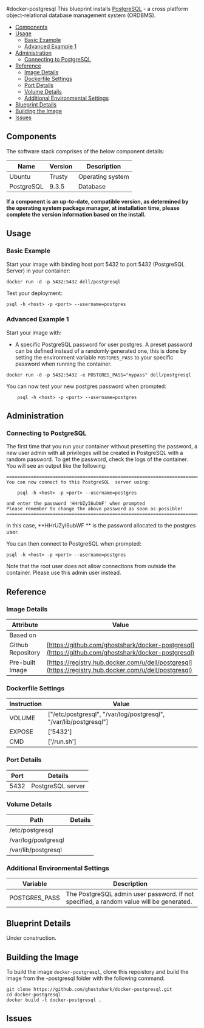 #docker-postgresql
This blueprint installs [PostgreSQL](http://www.postgresql.org/) - a cross platform object-relational database management system (ORDBMS).

* [Components](#components)
* [Usage](#usage)
    * [Basic Example](#basic-example)
    * [Advanced Example 1](#advanced-example-1)
* [Administration](#administration)
    * [Connecting to PostgreSQL](#connecting-to-postgresql)
* [Reference](#reference)
    * [Image Details](#image-details)
    * [Dockerfile Settings](#dockerfile-settings)
    * [Port Details](#port-details)
    * [Volume Details](#volume-details)
    * [Additional Environmental Settings](#additional-environmental-settings)
* [Blueprint Details](#blueprint-details)
* [Building the Image](#building-the-image)
* [Issues](#issues)

<a name="components"></a>
## Components
The software stack comprises of the below component details:

Name       | Version    | Description
-----------|------------|------------------------------
Ubuntu     | Trusty     | Operating system
PostgreSQL | 9.3.5      | Database

**If a component is an up-to-date, compatible version, as determined by the operating system package manager, at installation time, please complete the version information based on the install.**

<a name="usage"></a>
## Usage

<a name="basic-example"></a>
### Basic Example
Start your image with binding host port 5432 to port 5432 (PostgreSQL Server) in your container:

```no-highlight
docker run -d -p 5432:5432 dell/postgresql
```

Test your deployment:

```no-highlight
psql -h <host> -p <port> --username=postgres
```

<a name="advanced-example-1"></a>
### Advanced Example 1
Start your image with:

* A specific PostgreSQL password for user postgres. A preset password can be defined instead of a randomly generated one, this is done by setting the environment variable `POSTGRES_PASS` to your specific password when running the container.

```no-highlight
docker run -d -p 5432:5432 -e POSTGRES_PASS="mypass" dell/postgresql
```

You can now test your new postgres password when prompted:

        psql -h <host> -p <port> --username=postgres

<a name="administration"></a>
## Administration

<a name="connecting-to-postgresql"></a>
### Connecting to PostgreSQL 
The first time that you run your container without presetting the password, a new user admin with all privileges will be created in PostgreSQL with a random password. To get the password, check the logs of the container. You will see an output like the following:

```no-highlight
========================================================================
You can now connect to this PostgreSQL  server using:

    psql -h <host> -p <port> --username=postgres

and enter the password 'HHrUZyI6ubWF' when prompted
Please remember to change the above password as soon as possible!
========================================================================
```

In this case, **HHrUZyI6ubWF ** is the password allocated to the postgres user.

You can then connect to PostgreSQL when prompted:

```no-highlight
psql -h <host> -p <port> --username=postgres
```

Note that the root user does not allow connections from outside the container. Please use this admin user instead.

<a name="reference"></a>
## Reference

<a name="image-details"></a>
### Image Details

Attribute         | Value
------------------|------
Based on          | 
Github Repository | [https://github.com/ghostshark/docker-postgresql](https://github.com/ghostshark/docker-postgresql)
Pre-built Image   | [https://registry.hub.docker.com/u/dell/postgresql](https://registry.hub.docker.com/u/dell/postgresql) 

<a name="dockerfile-settings"></a>
### Dockerfile Settings

Instruction | Value
------------|------
VOLUME      | ["/etc/postgresql", "/var/log/postgresql", "/var/lib/postgresql"]
EXPOSE      | ['5432']
CMD         | ['/run.sh']

<a name="port-details"></a>
### Port Details

Port | Details
-----|--------
5432 | PostgreSQL server

<a name="volume-details"></a>
### Volume Details

Path                | Details
--------------------|--------
/etc/postgresql     | 
/var/log/postgresql |
/var/lib/postgresql |

<a name="additional-environmental-settings"></a>
### Additional Environmental Settings

Variable     | Description
-------------|------------
POSTGRES_PASS | The PostgreSQL admin user password. If not specified, a random value will be generated.

<a name="blueprint-details"></a>
## Blueprint Details
Under construction.

<a name="building-the-image"></a>
## Building the Image
To build the image `docker-postgresql`, clone this repoistory and build the image from the -postgresql folder with the following command:

```no-highlight
git clone https://github.com/ghostshark/docker-postgresql.git
cd docker-postgresql
docker build -t docker-postgresql .
```
<a name="issues"></a>
## Issues
